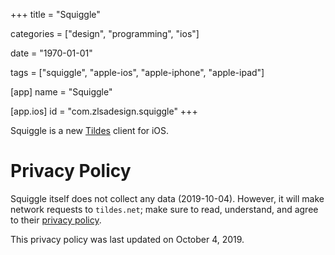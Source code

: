 +++
title = "Squiggle"

categories = ["design", "programming", "ios"]

date = "1970-01-01"

tags = ["squiggle", "apple-ios", "apple-iphone", "apple-ipad"]

[app]
name = "Squiggle"

[app.ios]
id = "com.zlsadesign.squiggle"
+++

Squiggle is a new [Tildes](https://tildes.net/) client for iOS.

<!--more-->

# Privacy Policy

Squiggle itself does not collect any data (2019-10-04).
However, it will make network requests to `tildes.net`; make sure to read, understand, and agree to their [privacy policy](https://docs.tildes.net/policies/privacy-policy).

This privacy policy was last updated on October 4, 2019.

